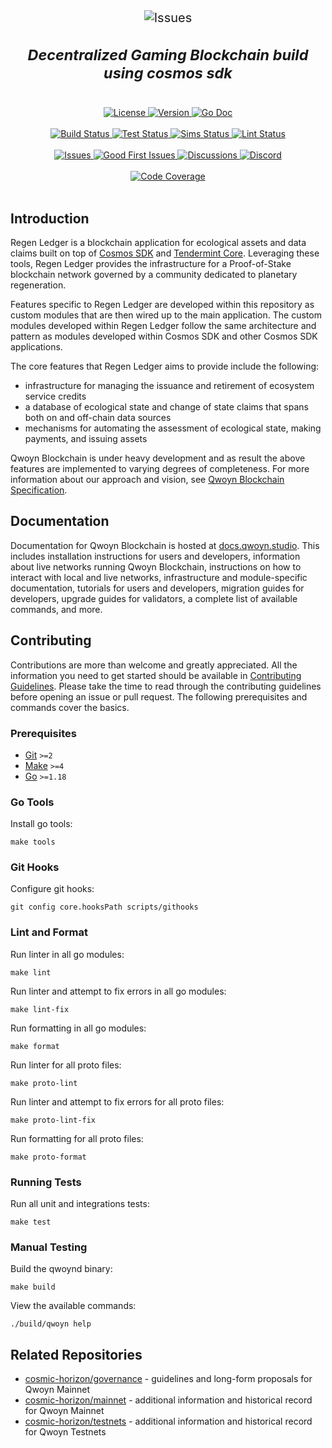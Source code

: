 <div align="center" style="font-size:20px">
    <img alt="Issues" src="https://i.imgur.com/EZBSGwH.png" />
    <h3>
        <i>Decentralized Gaming Blockchain build using cosmos sdk</i>
    </h3>
</div>
<br />
<div align="center">
    <a href="https://github.com/cosmic-horizon/QWOYN/blob/main/LICENSE">
        <img alt="License" src="https://img.shields.io/badge/License-Apache%202.0-blue" />
    </a>
    <a href="https://github.com/cosmic-horizon/QWOYN/releases/latest">
        <img alt="Version" src="https://img.shields.io/github/tag/cosmic-horizon/QWOYN" />
    </a>
    <a href="https://pkg.go.dev/github.com/cosmic-horizon/QWOYN/v5">
        <img alt="Go Doc" src="https://pkg.go.dev/badge/github.com/cosmic-horizon/QWOYN/v5" />
    </a>
</div>
<br />
<div align="center">
    <a href="https://github.com/cosmic-horizon/QWOYN/commits/main">
        <img alt="Build Status" src="https://github.com/cosmic-horizon/QWOYN/workflows/Build/badge.svg" />
    </a>
    <a href="https://github.com/cosmic-horizon/QWOYN/commits/main">
        <img alt="Test Status" src="https://github.com/cosmic-horizon/QWOYN/workflows/Tests/badge.svg" />
    </a>
    <a href="https://github.com/cosmic-horizon/QWOYN/commits/main">
        <img alt="Sims Status" src="https://github.com/cosmic-horizon/QWOYN/workflows/Sims/badge.svg" />
    </a>
    <a href="https://github.com/cosmic-horizon/QWOYN/commits/main">
        <img alt="Lint Status" src="https://github.com/cosmic-horizon/QWOYN/workflows/Lint/badge.svg" />
    </a>
</div>
<br />
<div align="center">
    <a href="https://github.com/cosmic-horizon/QWOYN/issues">
        <img alt="Issues" src="https://img.shields.io/github/issues/regen-network/regen-ledger?color=blue" />
    </a>
    <a href="https://github.com/cosmic-horizon/QWOYN/issues?q=is%3Aissue+is%3Aopen+label%3A%22good+first+issue%22">
        <img alt="Good First Issues" src="https://img.shields.io/github/issues/regen-network/regen-ledger/good%20first%20issue?color=blue" />
    </a>
    <a href="https://github.com/cosmic-horizon/QWOYN/discussions">
        <img alt="Discussions" src="https://img.shields.io/github/discussions/regen-network/regen-ledger?color=blue" />
    </a>
    <a href="https://discord.cosmic-horizon.com">
        <img alt="Discord" src="https://img.shields.io/discord/684494798358315010?color=blue" />
    </a>
</div>
<br />
<div align="center">
    <a href="https://codecov.io/gh/cosmic-horizon/QWOYN	">
        <img alt="Code Coverage" src="https://codecov.io/gh/regen-network/cosmic-horizon/branch/main/graph/badge.svg" />
    </a>
</div>
<br />

## Introduction

Regen Ledger is a blockchain application for ecological assets and data claims built on top of [Cosmos SDK](http://github.com/cosmos/cosmos-sdk) and [Tendermint Core](http://github.com/tendermint/tendermint). Leveraging these tools, Regen Ledger provides the infrastructure for a Proof-of-Stake blockchain network governed by a community dedicated to planetary regeneration.

Features specific to Regen Ledger are developed within this repository as custom modules that are then wired up to the main application. The custom modules developed within Regen Ledger follow the same architecture and pattern as modules developed within Cosmos SDK and other Cosmos SDK applications.

The core features that Regen Ledger aims to provide include the following:

- infrastructure for managing the issuance and retirement of ecosystem service credits
- a database of ecological state and change of state claims that spans both on and off-chain data sources
- mechanisms for automating the assessment of ecological state, making payments, and issuing assets

Qwoyn Blockchain is under heavy development and as result the above features are implemented to varying degrees of completeness. For more information about our approach and vision, see [Qwoyn Blockchain Specification](specs/qwoyn-blockchain.md).

## Documentation

Documentation for Qwoyn Blockchain is hosted at [docs.qwoyn.studio](https://docs.qwoyn.studio). This includes installation instructions for users and developers, information about live networks running Qwoyn Blockchain, instructions on how to interact with local and live networks, infrastructure and module-specific documentation, tutorials for users and developers, migration guides for developers, upgrade guides for validators, a complete list of available commands, and more.

## Contributing

Contributions are more than welcome and greatly appreciated. All the information you need to get started should be available in [Contributing Guidelines](./CONTRIBUTING.md). Please take the time to read through the contributing guidelines before opening an issue or pull request. The following prerequisites and commands cover the basics.

### Prerequisites

- [Git](https://git-scm.com) `>=2`
- [Make](https://www.gnu.org/software/make/) `>=4`
- [Go](https://golang.org/) `>=1.18`

### Go Tools

Install go tools:

```
make tools
```

### Git Hooks

Configure git hooks:

```
git config core.hooksPath scripts/githooks
```

### Lint and Format

Run linter in all go modules:

```
make lint
```

Run linter and attempt to fix errors in all go modules:

```
make lint-fix
```

Run formatting in all go modules:

```
make format
```

Run linter for all proto files:

```
make proto-lint
```

Run linter and attempt to fix errors for all proto files:

```
make proto-lint-fix
```

Run formatting for all proto files:

```
make proto-format
```

### Running Tests

Run all unit and integrations tests:

```
make test
```

### Manual Testing

Build the qwoynd binary:

```
make build
```

View the available commands:

```
./build/qwoyn help
```

## Related Repositories

- [cosmic-horizon/governance](https://github.com/cosmic-horizon/governance) - guidelines and long-form proposals for Qwoyn Mainnet
- [cosmic-horizon/mainnet](https://github.com/cosmic-horizon/mainnet) - additional information and historical record for Qwoyn Mainnet
- [cosmic-horizon/testnets](https://github.com/cosmic-horizon/testnets) - additional information and historical record for Qwoyn Testnets
